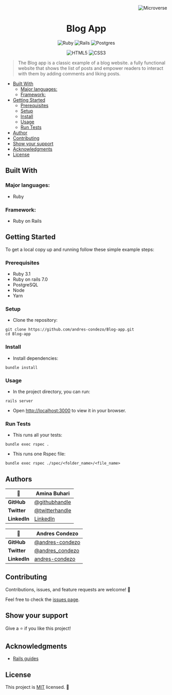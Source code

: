 <!-- tags Variables -->
[Microverse]:https://img.shields.io/badge/Microverse-blueviolet 
[Ruby]:https://img.shields.io/badge/ruby-%23CC342D.svg?style=for-the-badge&logo=ruby&logoColor=white
[Rails]:https://img.shields.io/badge/rails-%23CC0000.svg?style=for-the-badge&logo=ruby-on-rails&logoColor=white
[Postgres]:https://img.shields.io/badge/postgres-%23316192.svg?style=for-the-badge&logo=postgresql&logoColor=white
[HTML5]:https://img.shields.io/badge/html5-%23E34F26.svg?style=for-the-badge&logo=html5&logoColor=white
[CSS3]:https://img.shields.io/badge/css3-%231572B6.svg?style=for-the-badge&logo=css3&logoColor=white
<!-- tags Variables -->

<div align="right">

![Microverse]

</div>

<div align="center">

# Blog App 

![Ruby] ![Rails] ![Postgres]

![HTML5] ![CSS3] 

</div>


> The Blog app is a classic example of a blog website. a fully functional website that shows the list of posts and empower readers to interact with them by adding comments and liking posts.

* [Built With](#built-with)
  * [Major languages:](#major-languages)
  * [Framework:](#framework)
* [Getting Started](#getting-started)
  * [Prerequisites](#prerequisites)
  * [Setup](#setup)
  * [Install](#install)
  * [Usage](#usage)
  * [Run Tests](#run-tests)
* [Author](#author)
* [Contributing](#contributing)
* [Show your support](#show-your-support)
* [Acknowledgments](#acknowledgments)
* [License](#license)

## Built With

### Major languages:

- Ruby

### Framework:

 - Ruby on Rails

## Getting Started

To get a local copy up and running follow these simple example steps:

### Prerequisites

- Ruby 3.1
- Ruby on rails 7.0
- PostgreSQL
- Node
- Yarn


### Setup

- Clone the repository:

 ```
 git clone https://github.com/andres-condezo/Blog-app.git
 cd Blog-app
 ```

### Install

 - Install dependencies:

 ```
 bundle install
 ```

### Usage

 - In the project directory, you can run:

 ```
 rails server
 ```

- Open [http://localhost:3000](http://localhost:3000) to view it in your browser.


### Run Tests

- This runs all your tests:

```
bundle exec rspec .
```

- This runs one Rspec file:

```
bundle exec rspec ./spec/<folder_name>/<file_name>
```

## Authors

<!-- table Variables -->
[@githubhandle]:https://github.com/AminaBuhari
[@twitterhandle]:https://twitter.com/AminaBuhari
[LinkedIn]:https://www.linkedin.com/in/amina-buhari/
[@andres-condezo]:https://github.com/andres-condezo
[@andres_condezo]:https://twitter.com/andres_condezo
[andres-condezo]:https://www.linkedin.com/in/andres-condezo/
<!-- table Variables -->

| 👤           | **Amina Buhari** |
|--------------|------------------|
| **GitHub**   | [@githubhandle]  |
| **Twitter**  | [@twitterhandle] |
| **LinkedIn** | [LinkedIn]       |

| 👤           | **Andres Condezo** |
|--------------|--------------------|
| **GitHub**   | [@andres-condezo]  |
| **Twitter**  | [@andres_condezo]  |
| **LinkedIn** | [andres-condezo]   |

## Contributing

Contributions, issues, and feature requests are welcome! 🤝

Feel free to check the [issues page](../../issues/).

## Show your support

Give a ⭐️ if you like this project!

## Acknowledgments

- [Rails guides](https://guides.rubyonrails.org/)

## License

This project is [MIT](./MIT.md) licensed. 📝
